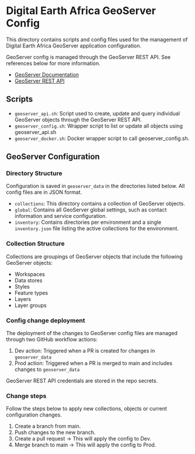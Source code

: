 # Digital Earth Africa GeoServer Config
This directory contains scripts and config files used for the management of Digital Earth Africa GeoServer application configuration.

GeoServer config is managed through the GeoServer REST API. See references below for more information.

- [GeoServer Documentation](https://docs.geoserver.org/)
- [GeoServer REST API](https://docs.geoserver.org/stable/en/user/rest/)

## Scripts
- `geoserver_api.sh`: Script used to create, update and query individual GeoServer objects through the GeoServer REST API.
- `geoserver_config.sh`: Wrapper script to list or update all objects using geoserver_api.sh
- `geoserver_docker.sh`: Docker wrapper script to call geoserver_config.sh. 

## GeoServer Configuration
### Directory Structure
Configuration is saved in `geoserver_data` in the directories listed below. All config files are in JSON format.

- `collections`: This directory contains a collection of GeoServer objects.
- `global`: Contains all GeoServer global settings, such as contact information and service configuration.
- `inventory`: Contains directories per environment and a single `inventory.json` file listing the active collections for the environment.

### Collection Structure
Collections are groupings of GeoServer objects that include the following GeoServer objects:
- Workspaces
- Data stores
- Styles
- Feature types
- Layers
- Layer groups

### Config change deployment
The deployment of the changes to GeoServer config files are managed through two GitHub workflow actions:
1. Dev action: Triggered when a PR is created for changes in `geoserver_data`
2. Prod action: Triggered when a PR is merged to main and includes changes to `geoserver_data`


GeoServer REST API credentials are stored in the repo secrets.

### Change steps
Follow the steps below to apply new collections, objects or current configuration changes.
1. Create a branch from main.
2. Push changes to the new branch.
3. Create a pull request -> This will apply the config to Dev.
4. Merge branch to main -> This will apply the config to Prod.